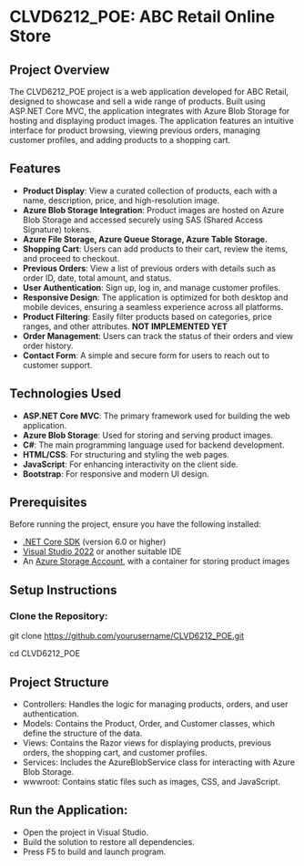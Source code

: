 # CLVD6212_POE: ABC Retail Online Store

## Project Overview
The CLVD6212_POE project is a web application developed for ABC Retail, designed to showcase and sell a wide range of products. Built using ASP.NET Core MVC, the application integrates with Azure Blob Storage for hosting and displaying product images. The application features an intuitive interface for product browsing, viewing previous orders, managing customer profiles, and adding products to a shopping cart.

## Features
- **Product Display**: View a curated collection of products, each with a name, description, price, and high-resolution image.
- **Azure Blob Storage Integration**: Product images are hosted on Azure Blob Storage and accessed securely using SAS (Shared Access Signature) tokens.
- **Azure File Storage, Azure Queue Storage, Azure Table Storage.**
- **Shopping Cart**: Users can add products to their cart, review the items, and proceed to checkout.
- **Previous Orders**: View a list of previous orders with details such as order ID, date, total amount, and status.
- **User Authentication**: Sign up, log in, and manage customer profiles.
- **Responsive Design**: The application is optimized for both desktop and mobile devices, ensuring a seamless experience across all platforms.
- **Product Filtering**: Easily filter products based on categories, price ranges, and other attributes. **NOT IMPLEMENTED YET**
- **Order Management**: Users can track the status of their orders and view order history.
- **Contact Form**: A simple and secure form for users to reach out to customer support.

## Technologies Used
- **ASP.NET Core MVC**: The primary framework used for building the web application.
- **Azure Blob Storage**: Used for storing and serving product images.
- **C#**: The main programming language used for backend development.
- **HTML/CSS**: For structuring and styling the web pages.
- **JavaScript**: For enhancing interactivity on the client side.
- **Bootstrap**: For responsive and modern UI design.

## Prerequisites
Before running the project, ensure you have the following installed:

- [.NET Core SDK](https://dotnet.microsoft.com/download) (version 6.0 or higher)
- [Visual Studio 2022](https://visualstudio.microsoft.com/vs/) or another suitable IDE
- An [Azure Storage Account](https://portal.azure.com/), with a container for storing product images

## Setup Instructions

### Clone the Repository:

git clone https://github.com/yourusername/CLVD6212_POE.git

cd CLVD6212_POE


## Project Structure
- Controllers: Handles the logic for managing products, orders, and user authentication.
- Models: Contains the Product, Order, and Customer classes, which define the structure of the data.
- Views: Contains the Razor views for displaying products, previous orders, the shopping cart, and customer profiles.
- Services: Includes the AzureBlobService class for interacting with Azure Blob Storage.
- wwwroot: Contains static files such as images, CSS, and JavaScript.

## Run the Application:
- Open the project in Visual Studio.
- Build the solution to restore all dependencies.
- Press F5 to build and launch program.

